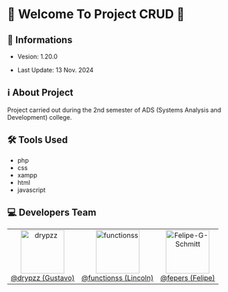 # 🎉 Welcome To Project CRUD 🚀 

## 📢 Informations

- Vesion: 1.20.0

- Last Update: 13 Nov. 2024

## ℹ️ About Project

Project carried out during the 2nd semester of ADS (Systems Analysis and Development) college.

## 🛠️ Tools Used

- php
- css
- xampp
- html
- javascript

## 💻 Developers Team

<table>
  <tr>
    <td align="center">
      <a href="https://github.com/drypzz" target="_blank">
        <img width="100px" src="https://avatars.githubusercontent.com/u/79218936?v=4" alt="drypzz" />
        <br />
        @drypzz (Gustavo)
      </a>
    </td>
    <td align="center">
      <a href="https://github.com/function404" target="_blank">
        <img width="100px" src="https://avatars.githubusercontent.com/u/79523461?v=4" alt="functionss" />
        <br />
        @functionss (Lincoln)
       </a>
    </td>
    <td align="center">
      <a href="https://github.com/Felipe-G-Schmitt" target="_blank">
        <img width="100px" src="https://avatars.githubusercontent.com/u/79218944?v=4" alt="Felipe-G-Schmitt" />
        <br />
        @fepers (Felipe)
       </a>
    </td>
  </tr>
</table>